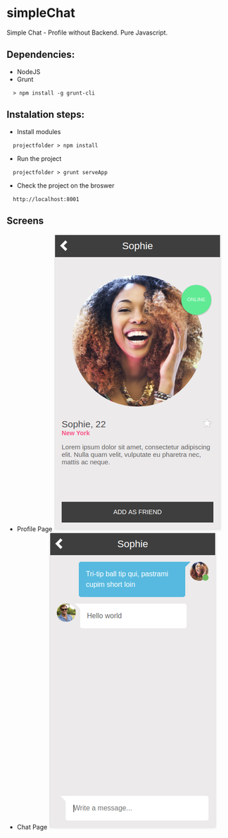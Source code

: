 # simpleChat
Simple Chat - Profile without Backend.
Pure Javascript.

## Dependencies:
- NodeJS
- Grunt
```
  > npm install -g grunt-cli
```

## Instalation steps:
- Install modules
```
  projectfolder > npm install
```
- Run the project
```
  projectfolder > grunt serveApp
```
- Check the project on the broswer
```
  http://localhost:8001
```

## Screens
- Profile Page
![Profile Page](https://raw.githubusercontent.com/yngrdyn/simpleChat/master/img/Screenshot%20from%202018-02-07%2013-38-49.png)
- Chat Page
![Chat Page](https://raw.githubusercontent.com/yngrdyn/simpleChat/master/img/Screenshot%20from%202018-02-07%2013-39-31.png)
